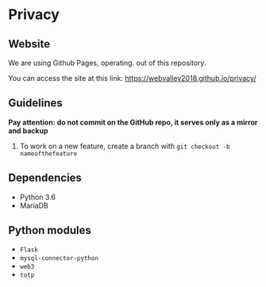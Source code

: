 # Privacy

## Website

We are using Github Pages, operating. out of this repository.

You can access the site at this link: https://webvalley2018.github.io/privacy/
 

 
 ## Guidelines

**Pay attention: do not commit on the GitHub repo, it serves only as a mirror and backup**

1. To work on a new feature, create a branch with `git checkout -b nameofthefeature`
 



## Dependencies

* Python 3.6
* MariaDB

## Python modules

* `Flask`
* `mysql-connector-python`
* `web3`
* `totp`


